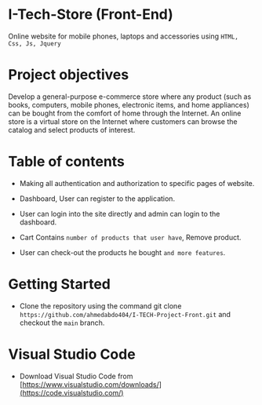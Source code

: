 # I-Tech-Store (Front-End)
Online website for mobile phones, laptops and accessories using `HTML, Css, Js, Jquery`

# Project objectives
Develop a general-purpose e-commerce store where any product (such as
books, computers, mobile phones, electronic items, and home appliances) can be
bought from the comfort of home through the Internet. An online store is a virtual store
on the Internet where customers can browse the catalog and select products of
interest.

# Table of contents
- Making all authentication and authorization to specific pages of website.

- Dashboard, User can register to the application.

- User can login into the site directly and admin can login to the dashboard.

- Cart Contains `number of products that user have`, Remove product.

- User can check-out the products he bought `and more features`.

# Getting Started
- Clone the repository using the command git clone `https://github.com/ahmedabdo404/I-TECH-Project-Front.git` and checkout the `main` branch.

# Visual Studio Code
- Download Visual Studio Code from [https://www.visualstudio.com/downloads/](https://code.visualstudio.com/)
